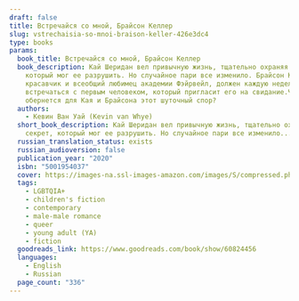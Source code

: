```yaml
---
draft: false
title: Встречайся со мной, Брайсон Келлер
slug: vstrechaisia-so-mnoi-braison-keller-426e3dc4
type: books
params:
  book_title: Встречайся со мной, Брайсон Келлер
  book_description: Кай Шеридан вел привычную жизнь, тщательно охраняя секрет,
    который мог ее разрушить. Но случайное пари все изменило. Брайсон Келлер,
    красавчик и всеобщий любимец академии Фэйрвейл, должен каждую неделю
    встречаться с первым человеком, который пригласит его на свидание.Чем
    обернется для Кая и Брайсона этот шуточный спор?
  authors:
    - Кевин Ван Уай (Kevin van Whye)
  short_book_description: Кай Шеридан вел привычную жизнь, тщательно охраняя
    секрет, который мог ее разрушить. Но случайное пари все изменило...
  russian_translation_status: exists
  russian_audioversion: false
  publication_year: "2020"
  isbn: "5001954037"
  cover: https://images-na.ssl-images-amazon.com/images/S/compressed.photo.goodreads.com/books/1650137817i/60824456.jpg
  tags:
    - LGBTQIA+
    - children's fiction
    - contemporary
    - male-male romance
    - queer
    - young adult (YA)
    - fiction
  goodreads_link: https://www.goodreads.com/book/show/60824456
  languages:
    - English
    - Russian
  page_count: "336"
---
```

